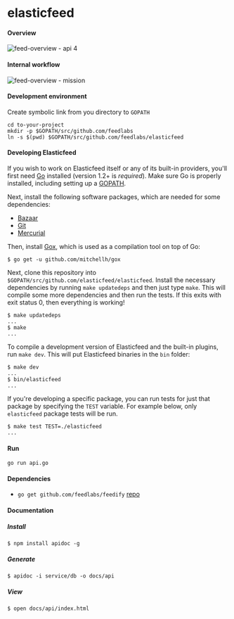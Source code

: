 elasticfeed
===========
#### Overview
![feed-overview - api 4](https://cloud.githubusercontent.com/assets/1843523/6098783/26b3c180-afe9-11e4-9eb8-dc7908f28344.png)

#### Internal workflow
![feed-overview - mission](https://cloud.githubusercontent.com/assets/1843523/6098048/8b9a1fb6-afd2-11e4-8f80-fde4ad59b51d.png)

#### Development environment
Create symbolic link from you directory to `GOPATH`
```
cd to-your-project
mkdir -p $GOPATH/src/github.com/feedlabs
ln -s $(pwd) $GOPATH/src/github.com/feedlabs/elasticfeed
```

#### Developing Elasticfeed
If you wish to work on Elasticfeed itself or any of its built-in providers,
you'll first need [Go](http://www.golang.org) installed (version 1.2+ is
_required_). Make sure Go is properly installed, including setting up
a [GOPATH](http://golang.org/doc/code.html#GOPATH).

Next, install the following software packages, which are needed for some dependencies:

- [Bazaar](http://bazaar.canonical.com/en/)
- [Git](http://git-scm.com/)
- [Mercurial](http://mercurial.selenic.com/)

Then, install [Gox](https://github.com/mitchellh/gox), which is used
as a compilation tool on top of Go:

    $ go get -u github.com/mitchellh/gox

Next, clone this repository into `$GOPATH/src/github.com/elasticfeed/elasticfeed`.
Install the necessary dependencies by running `make updatedeps` and then just
type `make`. This will compile some more dependencies and then run the tests. If
this exits with exit status 0, then everything is working!

    $ make updatedeps
    ...
    $ make
    ...

To compile a development version of Elasticfeed and the built-in plugins,
run `make dev`. This will put Elasticfeed binaries in the `bin` folder:

    $ make dev
    ...
    $ bin/elasticfeed
    ...


If you're developing a specific package, you can run tests for just that
package by specifying the `TEST` variable. For example below, only
`elasticfeed` package tests will be run.

    $ make test TEST=./elasticfeed
    ...


#### Run
`go run api.go`

#### Dependencies
* `go get github.com/feedlabs/feedify` [repo](https://github.com/feedlabs/feedify)

#### Documentation

##### Install

```
$ npm install apidoc -g
```

##### Generate

```
$ apidoc -i service/db -o docs/api
```

##### View
```
$ open docs/api/index.html
```
